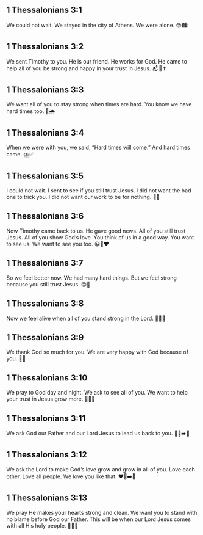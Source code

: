 ## 1 Thessalonians 3:1
We could not wait. We stayed in the city of Athens. We were alone. 😟🏙️
## 1 Thessalonians 3:2
We sent Timothy to you. He is our friend. He works for God. He came to help all of you be strong and happy in your trust in Jesus. 📬🤝✝️
## 1 Thessalonians 3:3
We want all of you to stay strong when times are hard. You know we have hard times too. 💪🌧️
## 1 Thessalonians 3:4
When we were with you, we said, “Hard times will come.” And hard times came. ⛈️✅
## 1 Thessalonians 3:5
I could not wait. I sent to see if you still trust Jesus. I did not want the bad one to trick you. I did not want our work to be for nothing. 📩🙏
## 1 Thessalonians 3:6
Now Timothy came back to us. He gave good news. All of you still trust Jesus. All of you show God’s love. You think of us in a good way. You want to see us. We want to see you too. 😀💌❤️
## 1 Thessalonians 3:7
So we feel better now. We had many hard things. But we feel strong because you still trust Jesus. 😊💪
## 1 Thessalonians 3:8
Now we feel alive when all of you stand strong in the Lord. 🌟🏃‍♂️
## 1 Thessalonians 3:9
We thank God so much for you. We are very happy with God because of you. 🙌🙂
## 1 Thessalonians 3:10
We pray to God day and night. We ask to see all of you. We want to help your trust in Jesus grow more. 🙏🌙🌞
## 1 Thessalonians 3:11
We ask God our Father and our Lord Jesus to lead us back to you. 🚶‍♂️➡️🤝
## 1 Thessalonians 3:12
We ask the Lord to make God’s love grow and grow in all of you. Love each other. Love all people. We love you like that. ❤️🌱➡️🌳
## 1 Thessalonians 3:13
We pray He makes your hearts strong and clean. We want you to stand with no blame before God our Father. This will be when our Lord Jesus comes with all His holy people. 💖✨👑
